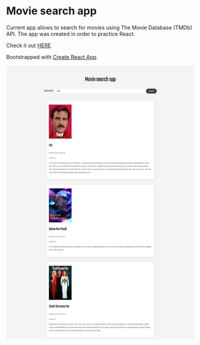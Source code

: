 # Movie search app
Current app allows to search for movies using The Movie Database (TMDb) API.
The app was created in order to practice React.

Check it out [HERE](https://vibrant-goldstine-4e13fb.netlify.app)

Bootstrapped with [Create React App](https://github.com/facebook/create-react-app).

![App screenshot](https://github.com/annayeva/movie-search-app/blob/master/app-screenshot.png)




